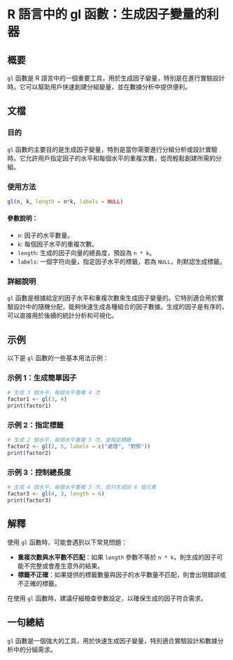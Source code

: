 <!--
Meta Description: # R 語言中的 gl 函數：生成因子變量的利器 ## 概要 `gl` 函數是 R 語言中的一個重要工具，用於生成因子變量，特別是在進行實驗設計時。它可以幫助用戶快速創建分組變量，並在數據分析中提供便利。 ## 文檔 ### 目的 `gl` 函數的主要目的是生成因子變量，特別是當你需要進行分組分析或...
Meta Keywords: length, labels, 個水平, 每個水平重複, print
-->

# R 語言中的 gl 函數：生成因子變量的利器

## 概要
`gl` 函數是 R 語言中的一個重要工具，用於生成因子變量，特別是在進行實驗設計時。它可以幫助用戶快速創建分組變量，並在數據分析中提供便利。

## 文檔
### 目的
`gl` 函數的主要目的是生成因子變量，特別是當你需要進行分組分析或設計實驗時。它允許用戶指定因子的水平和每個水平的重複次數，從而輕鬆創建所需的分組。

### 使用方法
```R
gl(n, k, length = n*k, labels = NULL)
```

#### 參數說明：
- `n`: 因子的水平數量。
- `k`: 每個因子水平的重複次數。
- `length`: 生成的因子向量的總長度，預設為 `n * k`。
- `labels`: 一個字符向量，指定因子水平的標籤，若為 `NULL`，則默認生成標籤。

### 詳細說明
`gl` 函數是根據給定的因子水平和重複次數來生成因子變量的。它特別適合用於實驗設計中的隨機分配，能夠快速生成各種組合的因子數據。生成的因子是有序的，可以直接用於後續的統計分析和可視化。

## 示例
以下是 `gl` 函數的一些基本用法示例：

### 示例 1：生成簡單因子
```R
# 生成 3 個水平，每個水平重複 4 次
factor1 <- gl(3, 4)
print(factor1)
```

### 示例 2：指定標籤
```R
# 生成 2 個水平，每個水平重複 5 次，並指定標籤
factor2 <- gl(2, 5, labels = c("處理", "對照"))
print(factor2)
```

### 示例 3：控制總長度
```R
# 生成 4 個水平，每個水平重複 3 次，但只生成前 6 個元素
factor3 <- gl(4, 3, length = 6)
print(factor3)
```

## 解釋
使用 `gl` 函數時，可能會遇到以下常見問題：
- **重複次數與水平數不匹配**：如果 `length` 參數不等於 `n * k`，則生成的因子可能不完整或會產生意外的結果。
- **標籤不正確**：如果提供的標籤數量與因子的水平數量不匹配，則會出現錯誤或不正確的標籤。

在使用 `gl` 函數時，建議仔細檢查參數設定，以確保生成的因子符合需求。

## 一句總結
`gl` 函數是一個強大的工具，用於快速生成因子變量，特別適合實驗設計和數據分析中的分組需求。